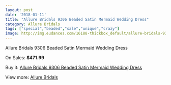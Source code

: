 ```yaml
---
layout: post
date: '2018-01-11'
title: "Allure Bridals 9306 Beaded Satin Mermaid Wedding Dress"
category: Allure Bridals
tags: ["special","beaded","sale","unique","crazy"]
image: http://img.eudances.com/16188-thickbox_default/allure-bridals-9306-beaded-satin-mermaid-wedding-dress.jpg
---
```

Allure Bridals 9306 Beaded Satin Mermaid Wedding Dress

On Sales: **$471.99**
<a href="https://www.eudances.com/en/allure-bridals/4758-allure-bridals-9306-beaded-satin-mermaid-wedding-dress.html"><amp-img layout="responsive" width="600" height="600" src="//img.eudances.com/16188-thickbox_default/allure-bridals-9306-beaded-satin-mermaid-wedding-dress.jpg" alt="Allure Bridals 9306 Beaded Satin Mermaid Wedding Dress 0" /></a>
<a href="https://www.eudances.com/en/allure-bridals/4758-allure-bridals-9306-beaded-satin-mermaid-wedding-dress.html"><amp-img layout="responsive" width="600" height="600" src="//img.eudances.com/16191-thickbox_default/allure-bridals-9306-beaded-satin-mermaid-wedding-dress.jpg" alt="Allure Bridals 9306 Beaded Satin Mermaid Wedding Dress 1" /></a>
<a href="https://www.eudances.com/en/allure-bridals/4758-allure-bridals-9306-beaded-satin-mermaid-wedding-dress.html"><amp-img layout="responsive" width="600" height="600" src="//img.eudances.com/16190-thickbox_default/allure-bridals-9306-beaded-satin-mermaid-wedding-dress.jpg" alt="Allure Bridals 9306 Beaded Satin Mermaid Wedding Dress 2" /></a>
<a href="https://www.eudances.com/en/allure-bridals/4758-allure-bridals-9306-beaded-satin-mermaid-wedding-dress.html"><amp-img layout="responsive" width="600" height="600" src="//img.eudances.com/16189-thickbox_default/allure-bridals-9306-beaded-satin-mermaid-wedding-dress.jpg" alt="Allure Bridals 9306 Beaded Satin Mermaid Wedding Dress 3" /></a>

Buy it: [Allure Bridals 9306 Beaded Satin Mermaid Wedding Dress](https://www.eudances.com/en/allure-bridals/4758-allure-bridals-9306-beaded-satin-mermaid-wedding-dress.html "Allure Bridals 9306 Beaded Satin Mermaid Wedding Dress")

View more: [Allure Bridals](https://www.eudances.com/en/2-allure-bridals "Allure Bridals")